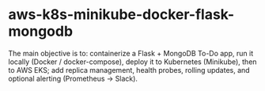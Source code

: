 # aws-k8s-minikube-docker-flask-mongodb
The main objective is to: containerize a Flask + MongoDB To-Do app, run it locally (Docker / docker-compose), deploy it to Kubernetes (Minikube), then to AWS EKS; add replica management, health probes, rolling updates, and optional alerting (Prometheus → Slack).
